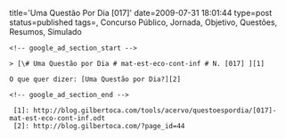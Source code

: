 title='Uma Questão Por Dia [017]'
date=2009-07-31 18:01:44
type=post
status=published
tags=, Concurso Público, Jornada, Objetivo, Questões, Resumos, Simulado
~~~~~~
<!-- google_ad_section_start -->

> [\# Uma Questão por Dia # mat-est-eco-cont-inf # N. [017] ][1]

O que quer dizer: [Uma Questão por Dia?][2]

<!-- google_ad_section_end -->

 [1]: http://blog.gilbertoca.com/tools/acervo/questoespordia/[017]-mat-est-eco-cont-inf.odt
 [2]: http://blog.gilbertoca.com/?page_id=44